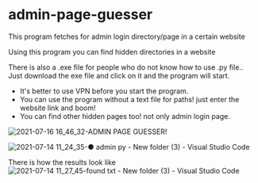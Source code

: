 # admin-page-guesser
This program fetches for admin login directory/page in a certain website


Using this program you can find hidden directories in a website 


There is also a .exe file for people who do not know how to use .py file.. Just download the exe file and click on it and the program will start.


- It's better to use VPN before you start the program.
- You can use the program without a text file for paths! just enter the website link and boom!
- You can find other hidden pages too! not only admin login page.

![2021-07-16 16_46_32-ADMIN PAGE GUESSER!](https://user-images.githubusercontent.com/58238467/125968629-bb722116-fe3a-40cd-9f6a-6e61a7b90a75.png)



![2021-07-14 11_24_35-● admin py - New folder (3) - Visual Studio Code](https://user-images.githubusercontent.com/58238467/125968034-2e4c12db-5a29-455c-ac49-948bd98e2c20.png)


There is how the results look like
![2021-07-14 11_27_45-found txt - New folder (3) - Visual Studio Code](https://user-images.githubusercontent.com/58238467/125968225-f44345ad-d9b4-41a5-a998-7bb250c7a15d.png)


